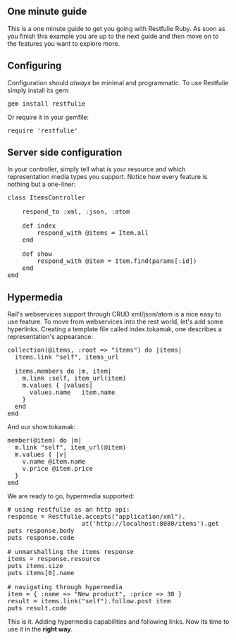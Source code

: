## One minute guide

<p>This is a one minute guide to get you going with Restfulie Ruby.
	As soon as you finish this example you are up to the next guide and then
	move on to the features you want to explore more.</p>
	
## Configuring

Configuration should *always* be minimal and programmatic. To use Restfulie simply install its gem:

<pre>
gem install restfulie
</pre>

Or require it in your gemfile:

<pre>
require 'restfulie'
</pre>

## Server side configuration

In your controller, simply tell what is your resource and which representation media types you support. Notice how every feature is nothing but a one-liner:

<pre>
class ItemsController

	respond_to :xml, :json, :atom
	
	def index
		respond_with @items = Item.all
	end
	
	def show
		respond_with @item = Item.find(params[:id])
	end
end	
</pre>

## Hypermedia

Rail's webservices support through CRUD xml/json/atom is a nice easy to use feature. To move from webservices into the rest world, let's add some hyperlinks. Creating a template file called index.tokamak, one describes a representation's appearance:

<pre>
collection(@items, :root => "items") do |items|
  items.link "self", items_url

  items.members do |m, item|
    m.link :self, item_url(item)
    m.values { |values|
      values.name   item.name
    }
  end
end
</pre>

And our show.tokamak:

<pre>
member(@item) do |m|
  m.link "self", item_url(@item)
  m.values { |v|
    v.name @item.name
    v.price @item.price
  }
end
</pre>

We are ready to go, hypermedia supported:

<pre>
# using restfulie as an http api:
response = Restfulie.accepts("application/xml").
					at('http://localhost:8080/items').get
puts response.body
puts response.code

# unmarshalling the items response
items = response.resource
puts items.size
puts items[0].name

# navigating through hypermedia
item = { :name => "New product", :price => 30 }
result = items.link("self").follow.post item
puts result.code
</pre>

This is it. Adding hypermedia capabilities and following links. Now its time to use it in the <b>right way</b>.